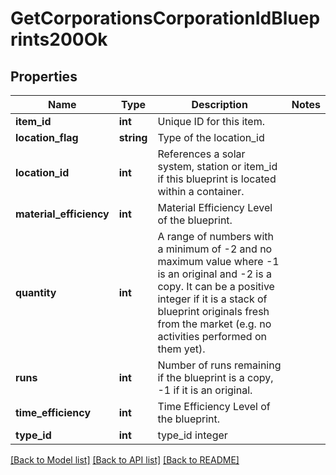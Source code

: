 # GetCorporationsCorporationIdBlueprints200Ok

## Properties
Name | Type | Description | Notes
------------ | ------------- | ------------- | -------------
**item_id** | **int** | Unique ID for this item. | 
**location_flag** | **string** | Type of the location_id | 
**location_id** | **int** | References a solar system, station or item_id if this blueprint is located within a container. | 
**material_efficiency** | **int** | Material Efficiency Level of the blueprint. | 
**quantity** | **int** | A range of numbers with a minimum of -2 and no maximum value where -1 is an original and -2 is a copy. It can be a positive integer if it is a stack of blueprint originals fresh from the market (e.g. no activities performed on them yet). | 
**runs** | **int** | Number of runs remaining if the blueprint is a copy, -1 if it is an original. | 
**time_efficiency** | **int** | Time Efficiency Level of the blueprint. | 
**type_id** | **int** | type_id integer | 

[[Back to Model list]](../README.md#documentation-for-models) [[Back to API list]](../README.md#documentation-for-api-endpoints) [[Back to README]](../README.md)


